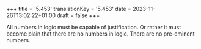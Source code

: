 +++
title = '5.453'
translationKey = '5.453'
date = 2023-11-26T13:02:22+01:00
draft = false
+++

All numbers in logic must be capable of justification.
Or rather it must become plain that there are no numbers in logic.
There are no pre-eminent numbers.
